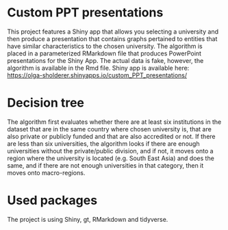 # Custom PPT presentations

This project features a Shiny app that allows you selecting a university and then produce a presentation that contains graphs pertained to entities that have similar characteristics to the chosen university. The algorithm is placed in a parameterized RMarkdown file that produces PowerPoint presentations for the Shiny App. The actual data is fake, however, the algorithm is available in the Rmd file. Shiny app is available here: https://olga-sholderer.shinyapps.io/custom_PPT_presentations/ 

# Decision tree

The algorithm first evaluates whether there are at least six institutions in the dataset that are in the same country where chosen university is, that are also private or publicly funded and that are also accredited or not. If there are less than six universities, the algorithm looks if there are enough universities without the private/public division, and if not, it moves onto a region where the university is located (e.g. South East Asia) and does the same, and if there are not enough universities in that category, then it moves onto macro-regions. 

# Used packages

The project is using Shiny, gt, RMarkdown and tidyverse.